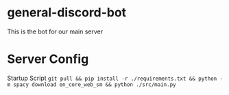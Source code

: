 # general-discord-bot

This is the bot for our main server


# Server Config 

Startup Script
`git pull && pip install -r ./requirements.txt && python -m spacy download en_core_web_sm && python ./src/main.py`

